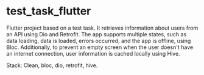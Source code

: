 # test_task_flutter

Flutter project based on a test task. It retrieves information about users from an API using Dio and Retrofit.
The app supports multiple states, such as data loading, data is loaded, errors occurred, and the app is offline, using Bloc. 
Additionally, to prevent an empty screen when the user doesn't have an internet connection, user information is cached locally using Hive.

Stack: Clean, bloc, dio, retrofit, hive.
